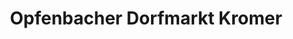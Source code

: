 ---
title: "Opfenbacher Dorfmarkt Kromer"
url: /opfenbach/opfenbacher-dorfmarkt-kromer/
shop: Lebensmittel
---